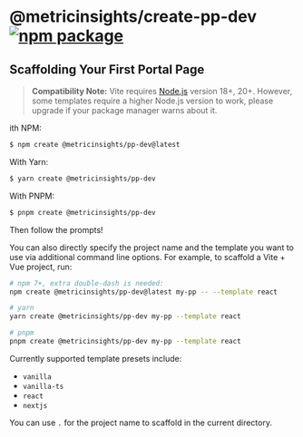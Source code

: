 # @metricinsights/create-pp-dev <a href="https://npmjs.com/package/@metricinsights/create-pp-dev"><img src="https://img.shields.io/npm/v/@metricinsights/create-pp-dev" alt="npm package"></a>

## Scaffolding Your First Portal Page

> **Compatibility Note:**
> Vite requires [Node.js](https://nodejs.org/en/) version 18+, 20+. However, some templates require a higher Node.js version to work, please upgrade if your package manager warns about it.

ith NPM:

```bash
$ npm create @metricinsights/pp-dev@latest
```

With Yarn:

```bash
$ yarn create @metricinsights/pp-dev
```

With PNPM:

```bash
$ pnpm create @metricinsights/pp-dev
```

Then follow the prompts!

You can also directly specify the project name and the template you want to use via additional command line options. For example, to scaffold a Vite + Vue project, run:

```bash
# npm 7+, extra double-dash is needed:
npm create @metricinsights/pp-dev@latest my-pp -- --template react

# yarn
yarn create @metricinsights/pp-dev my-pp --template react

# pnpm
pnpm create @metricinsights/pp-dev my-pp --template react
```

Currently supported template presets include:

- `vanilla`
- `vanilla-ts`
- `react`
- `nextjs`

You can use `.` for the project name to scaffold in the current directory.
